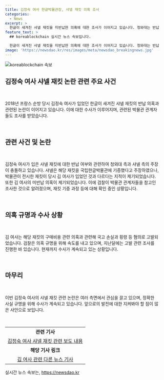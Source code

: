 ```yaml
---
title: 김정숙 여사 한글박물관장, 샤넬 재킷 의혹 조사
categories:
  - News
excerpt: >
  한글이 새겨진 샤넬 재킷을 미반납한 의혹에 대한 조사가 이어지고 있습니다. 청와대는 반납했고, 박물관은 기증된 재킷을 전시했다고 주장했지만, 샤넬 재킷의 착용과 다르다는 지적이 나왔습니다. 검찰은 박물관 관계자들을 조사하며 의혹 규명에 속도를 내고 있습니다. 사안은 김 여사의 횡령 등 혐의로 고발된 것과 연결돼 논란이 계속되고 있습니다.
feature_text: >
  ## koreablockchain 실시간 뉴스 속보입니다.

  한글이 새겨진 샤넬 재킷을 미반납한 의혹에 대한 조사가 이어지고 있습니다. 청와대는 반납했고, 박물관은 기증된 재킷을 전시했다고 주장했지만, 샤넬 재킷의 착용과 다르다는 지적이 나왔습니다. 검찰은 박물관 관계자들을 조사하며 의혹 규명에 속도를 내고 있습니다. 사안은 김 여사의 횡령 등 혐의로 고발된 것과 연결돼 논란이 계속되고 있습니다.
image: 'https://newsdao.kr/res/images/meta/newsdao_breakingnews.jpg'
---
```


<p><img src="https://newsdao.kr/res/images/meta/newsdao_breakingnews.jpg" alt="koreablockchain 속보" /></p>

<h2 data-ke-size="size26">김정숙 여사 샤넬 재킷 논란 관련 주요 사건</h2>

<p data-ke-size="size16">&nbsp;</p>

<p>2018년 프랑스 순방 당시 김정숙 여사가 입었던 한글이 새겨진 샤넬 재킷의 반납 의혹과 관련된 논란이 이어지고 있습니다. 이에 대한 수사가 이루어지며, 관련된 박물관 관계자들도 조사를 받았습니다.</p>

<p data-ke-size="size16">&nbsp;</p>

<h2 data-ke-size="size24">관련 사건 및 논란</h2>

<p data-ke-size="size16">&nbsp;</p>

<p>김정숙 여사가 입은 샤넬 재킷에 대한 반납 여부와 관련하여 청와대 측과 샤넬 측의 주장이 충돌하고 있습니다. 샤넬은 해당 재킷을 국립한글박물관에 기증했다고 주장하였으나, 박물관이 전시한 재킷이 당시 김 여사가 입었던 것과 다르다는 지적이 제기되었습니다. 또한 김 여사의 미반납 의혹이 제기되었습니다. 이에 검찰이 박물관 관계자들을 참고인 조사한 것으로 알려졌으며, 재킷 기증 과정 등에 대해 확인 중인 상황입니다.</p>

<p data-ke-size="size16">&nbsp;</p>

<h2 data-ke-size="size24">의혹 규명과 수사 상황</h2>

<p data-ke-size="size16">&nbsp;</p>

<p>김 여사는 해당 재킷의 구매비용 관련 의혹과 관련해 국고 손실과 횡령 등 혐의로 고발되었습니다. 검찰은 의혹 규명을 위해 속도를 내고 있으며, 지난달에는 고발 관련 조사를 진행한 바 있습니다. 현재까지 수사가 계속되고 있는 상황입니다.</p>

<p data-ke-size="size16">&nbsp;</p>

<h2 data-ke-size="size24">마무리</h2>

<p data-ke-size="size16">&nbsp;</p>

<p>이번 김정숙 여사의 샤넬 재킷 관련 논란은 여러 측면에서 관심을 끌고 있으며, 정확한 사실 규명을 위해 수사가 계속되고 있습니다. 앞으로의 발전에 대한 지켜봐야 할 점이 많은 사안으로 보입니다.</p>

<p data-ke-size="size16">&nbsp;</p>

<table>
    <tr>
        <td style="text-align: center; height: 17px;"><b>관련 기사</b></td>
    </tr>
    <tr>
        <td style="text-align: center; height: 17px;"><a href="https://www.examplelink1.com">김정숙 여사 샤넬 재킷 관련 보도 내용</a></td>
    </tr>
    <tr>
        <td style="text-align: center; height: 17px;"><b>해당 기사 링크</b></td>
    </tr>
    <tr>
        <td style="text-align: center; height: 17px;"><a href="https://www.examplelink2.com">김 여사 관련 다른 뉴스 기사</a></td>
    </tr>
</table>
실시간 뉴스 속보는, <a href="https://newsdao.kr" rel="dofollow">https://newsdao.kr</a>


